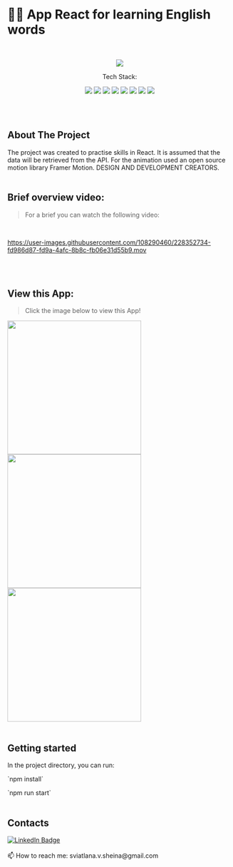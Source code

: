 # 🗽📖 App React for learning English words 

<br>

<p align="center">
     <img src="https://img.shields.io/github/stars/sssheina/Week_26_Project_Eng_2">
    
</p>

<p align="center">Tech Stack:</p>
<p align="center">
    <img src="https://img.shields.io/badge/html5-%23E34F26.svg?style=for-the-badge&logo=html5&logoColor=white"> 
    <img src="https://img.shields.io/badge/css3-%231572B6.svg?style=for-the-badge&logo=css3&logoColor=white">
    <img src="https://img.shields.io/badge/javascript-%23323330.svg?style=for-the-badge&logo=javascript&logoColor=%23F7DF1E">
    <img src="https://img.shields.io/badge/react-292b2d?style=for-the-badge&logo=react&logoColor=77d0f2">
     <img src="https://img.shields.io/badge/Framer-292b2d?style=for-the-badge&logo=Framer&logoColor=white">
     <img src="https://img.shields.io/badge/node.js-8CCB5E?style=for-the-badge&logo=node.js&logoColor=white">
     <img src="https://img.shields.io/badge/npm-%23E34F26?style=for-the-badge&logo=npm&logoColor=white">
    <img src="https://img.shields.io/badge/eslint-%23E34F26?style=for-the-badge&logo=eslint&logoColor=white">
    
</p>
<br>
<br>

## About The Project

The project was created to practise skills in React. It is assumed that the data will be retrieved from the API. For the animation used an open source motion library Framer Motion.
DESIGN AND DEVELOPMENT CREATORS.
<br>
<br>

## Brief overview video:
>For a brief you can watch the following video:
<br>


https://user-images.githubusercontent.com/108290460/228352734-fd986d87-fd9a-4afc-8b8c-fb06e31d55b9.mov


<br>
<br>

## View this App:
>Click the image below to view this App!


[<img width="300" src="https://user-images.githubusercontent.com/108290460/228350231-f85ac0f1-e50b-4dbb-bdec-4217fde10b3c.png"/>](https://sssheina.github.io/Week_26_Project_Eng_2/)
[<img width="300" src="https://user-images.githubusercontent.com/108290460/228350241-2666c38a-9f90-48db-af6b-cad79d4b59b5.png"/>](https://sssheina.github.io/Week_26_Project_Eng_2/)
[<img width="300" src="https://user-images.githubusercontent.com/108290460/228353113-eb4e92b1-3061-4b6d-828a-358f8f11354c.png"/>](https://sssheina.github.io/Week_26_Project_Eng_2/)
<br>
<br>

## Getting started

In the project directory, you can run:
<p> `npm install`
<p> `npm run start`
  
<br>
<br>


## Contacts

<a href="https://www.linkedin.com/in/veta-sheina-521666249" target="_blank">
    <img src="https://img.shields.io/badge/LinkedIn-blue?style=for-the-badge&logo=linkedin&logoColor=white" alt="LinkedIn Badge"/>
  </a>
<br>
<br>
📫 How to reach me: sviatlana.v.sheina@gmail.com
<br><br>
